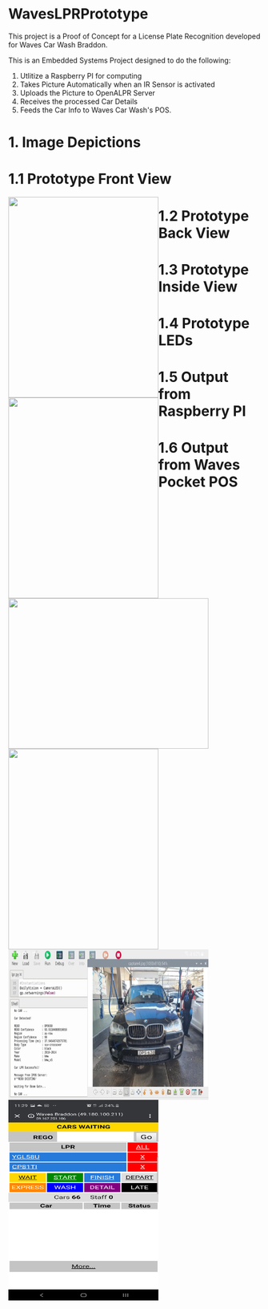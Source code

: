 # WavesLPRPrototype 

This project is a Proof of Concept for a License Plate Recognition developed for Waves Car Wash Braddon. 

This is an Embedded Systems Project designed to do the following:

1) Utlitize a Raspberry PI for computing
2) Takes Picture Automatically when an IR Sensor is activated
3) Uploads the Picture to OpenALPR Server 
4) Receives the processed Car Details
5) Feeds the Car Info to Waves Car Wash's POS. 

# 1. Image Depictions

# 1.1 Prototype Front View 
<img align="left" width="300" height="400" src="/images/prototypeFV.jpg">

# 1.2 Prototype Back View
<img align="left" width="300" height="400" src="/images/prototypeBV.jpg">

# 1.3 Prototype Inside View
<img align="left" width="400" height="300" src="/images/prototypeIV.jpg">

# 1.4 Prototype LEDs
<img align="left" width="300" height="400" src="/images/prototypeLEDs.jpg">

# 1.5 Output from Raspberry PI
<img align="left" width="400" height="300" src="/images/outputPI.jpg">

# 1.6 Output from Waves Pocket POS
<img align="left" width="300" height="400" src="/images/outputPOS.jpg">
